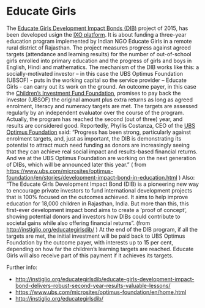 #  Educate Girls  


The [Educate Girls Development Impact Bonds (DIB)](https://www.educategirls.ngo/) project of 2015, has been developed usign the 
[IXO platform](ixo.md). It is about funding a three-year education program implemented by Indian NGO Educate Girls in a remote rural 
district of Rajasthan. The project measures progress against agreed targets (attendance and learning results) for the number of 
out-of-school girls enrolled into primary education and the progress of girls and boys in English, Hindi and mathematics. 
The mechanism of the DIB works like this:   a socially-motivated investor – in this case the UBS Optimus Foundation (UBSOF) - puts 
in the working capital so the service provider – Educate Girls - can carry out its work on the ground. An outcome payer, in this
case the [Children’s Investment Fund Foundation](https://ciff.org/), promises to pay back the investor (UBSOF) the original amount
plus extra returns as long as agreed enrolment, literacy and numeracy targets are met. The targets are assessed regularly by an 
independent evaluator over the course of the program. Actually, the program has reached the second (out of three)  year, and results
are considered good. 
Reportedly,  Phyllis Costanza, CEO of the [UBS Optimus Foundation](https://www.ubs.com/microsites/optimus-foundation/en/home.html) 
said: “Progress has been strong, particularly against enrolment targets, and, just as important, the DIB is demonstrating its potential 
to attract much need funding as donors are increasingly seeing that they can achieve real social impact and results-based financial 
returns. And we at the UBS Optimus Foundation are working on the next generation of DIBs, which will be announced later this year.”
( from https://www.ubs.com/microsites/optimus-foundation/en/stories/development-impact-bond-in-education.html )
Also: “The Educate Girls Development Impact Bond (DIB) is a pioneering new way to encourage private investors to fund international
development projects that is 100% focused on the outcomes achieved. It aims to help improve education for 18,000 children in Rajasthan,
India. But more than this, this first-ever development impact bond aims to create a ‘proof of concept’, showing potential donors and 
investors how DIBs could contribute to societal gains while also offering financial returns”. 
(from http://instiglio.org/educategirlsdib/ )
At the end of the DIB program, if all the  targets are met, the initial investment will be paid back to UBS Optimus Foundation by
the outcome payer, with interests up to 15 per cent, depending on how far the children’s learning targets are reached. Educate Girls
will also receive part of this payment if it achieves its targets.

Further info: 
* http://instiglio.org/educategirlsdib/educate-girls-development-impact-bond-delivers-robust-second-year-results-valuable-lessons/ 
* https://www.ubs.com/microsites/optimus-foundation/en/home.html
* http://instiglio.org/educategirlsdib/  



